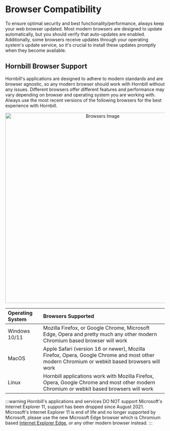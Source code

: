 # Browser Compatibility

To ensure optimal security and best functionality/performance, always keep your web browser updated. Most modern browsers are designed to update automatically, but you should verify that auto-updates are enabled. Additionally, some browsers receive updates through your operating system's update service, so it's crucial to install these updates promptly when they become available.

## Hornbill Browser Support

Hornbill's applications are designed to adhere to modern standards and are browser agnostic, so any modern browser should work with Hornbill without any issues.  Different browsers offer different features and performance may vary depending on browser and operating system you are working with.  Always use the most recent versions of the following browsers for the best experience with Hornbill.

<div style="text-align: center;">
<img src="/_books/esp-fundamentals/system-requirements/images/browsers.png" style="width: 600px" alt="Browsers Image">
</div>


|Operating System|Browsers Supported|
|:--|:--|
|Windows 10/11|Mozilla Firefox, or Google Chrome, Microsoft Edge, Opera and pretty much any other modern Chromium based browser will work|
|MacOS|Apple Safari (version 16 or newer), Mozilla Firefox, Opera, Google Chrome and most other modern Chromium or webkit based browsers will work|
|Linux|Hornbill applications work with Mozilla Firefox, Opera, Google Chrome and most other modern Chromium or webkit based browsers will work|

:::warning
Hornbill's applications and services DO NOT support Microsoft's Internet Explorer 11, support has been dropped since August 2021. Microsoft's Internet Explorer 11 is end of life and no longer supported by Microsoft, please use the new Microsoft Edge browser which is Chromium based [Internet Explorer Edge](https://blogs.windows.com/windowsexperience/2021/05/19/the-future-of-internet-explorer-on-windows-10-is-in-microsoft-edge/), or any other modern browser instead.
:::


